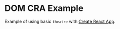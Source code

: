 # DOM CRA Example

Example of using basic `theatre` with [Create React App](https://github.com/facebook/create-react-app).